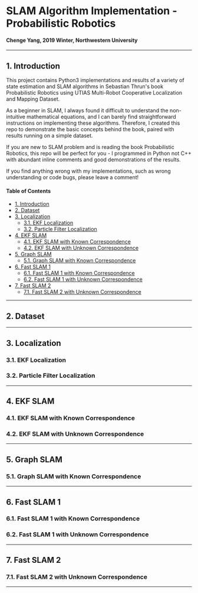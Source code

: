 # SLAM Algorithm Implementation - Probabilistic Robotics
#### Chenge Yang, 2019 Winter, Northwestern University
-----------------------------------------------------------------------------------------
## 1. Introduction
This project contains Python3 implementations and results of a variety of state estimation and SLAM algorithms in Sebastian Thrun's book Probabilistic Robotics  using UTIAS Multi-Robot Cooperative Localization and Mapping Dataset.

As a beginner in SLAM, I always found it difficult to understand the non-intuitive mathematical equations, and I can barely find straightforward instructions on implementing these algorithms. Therefore, I created this repo to demonstrate the basic concepts behind the book, paired with results running on a simple dataset.

If you are new to SLAM problem and is reading the book Probabilistic Robotics, this repo will be perfect for you - I programmed in Python not C++ with abundant inline comments and good demonstrations of the results.

If you find anything wrong with my implementations, such as wrong understanding or code bugs, please leave a comment!

#### Table of Contents
- [1. Introduction](#1-Introduction)
- [2. Dataset](#2-Dataset)
- [3. Localization](#3-Localization)
  - [3.1. EKF Localization](#31-EKF-Localization)
  - [3.2. Particle Filter Localization](#32-Particle-Filter-Localization)
- [4. EKF SLAM](#4-EKF-SLAM)
  - [4.1. EKF SLAM with Known Correspondence](#41-EKF-SLAM-with-Known-Correspondence)
  - [4.2. EKF SLAM with Unknown Correspondence](#42-EKF-SLAM-with-Unknown-Correspondence)
- [5. Graph SLAM](#5-Graph-SLAM)
  - [5.1. Graph SLAM with Known Correspondence](#51-Graph-SLAM-with-Known-Correspondence)
- [6. Fast SLAM 1](#6-Fast-SLAM-1)
  - [6.1. Fast SLAM 1 with Known Correspondence](#61-Fast-SLAM-1-with-Known-Correspondence)
  - [6.2. Fast SLAM 1 with Unknown Correspondence](#62-Fast-SLAM-1-with-Unknown-Correspondence)
- [7. Fast SLAM 2](#7-Fast-SLAM-2)
  - [7.1. Fast SLAM 2 with Unknown Correspondence](#71-Fast-SLAM-2-with-Unknown-Correspondence)
-----------------------------------------------------------------------------------------
## 2. Dataset

-----------------------------------------------------------------------------------------
## 3. Localization

### 3.1. EKF Localization

### 3.2. Particle Filter Localization
-----------------------------------------------------------------------------------------
## 4. EKF SLAM

### 4.1. EKF SLAM with Known Correspondence

### 4.2. EKF SLAM with Unknown Correspondence
-----------------------------------------------------------------------------------------
## 5. Graph SLAM

### 5.1. Graph SLAM with Known Correspondence
-----------------------------------------------------------------------------------------
## 6. Fast SLAM 1

### 6.1. Fast SLAM 1 with Known Correspondence

### 6.2. Fast SLAM 1 with Unknown Correspondence
-----------------------------------------------------------------------------------------
## 7. Fast SLAM 2

### 7.1. Fast SLAM 2 with Unknown Correspondence
-----------------------------------------------------------------------------------------
